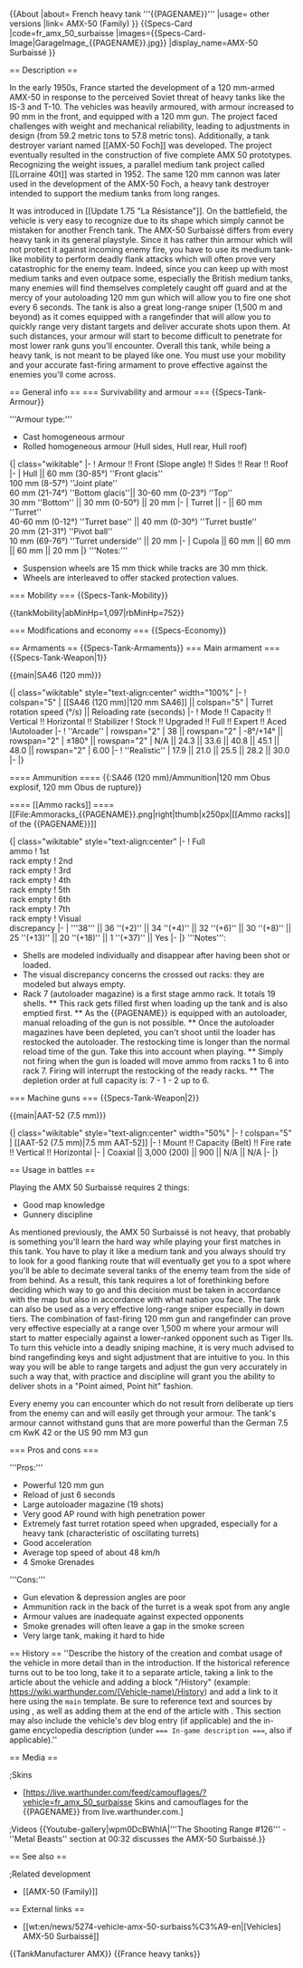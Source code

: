 {{About
|about= French heavy tank '''{{PAGENAME}}'''
|usage= other versions
|link= AMX-50 (Family)
}}
{{Specs-Card
|code=fr_amx_50_surbaisse
|images={{Specs-Card-Image|GarageImage_{{PAGENAME}}.jpg}}
|display_name=AMX-50 Surbaissé
}}

== Description ==
<!-- ''In the description, the first part should be about the history of the creation and combat usage of the vehicle, as well as its key features. In the second part, tell the reader about the ground vehicle in the game. Insert a screenshot of the vehicle, so that if the novice player does not remember the vehicle by name, he will immediately understand what kind of vehicle the article is talking about.'' -->
In the early 1950s, France started the development of a 120 mm-armed AMX-50 in response to the perceived Soviet threat of heavy tanks like the IS-3 and T-10. The vehicles was heavily armoured, with armour increased to 90 mm in the front, and equipped with a 120 mm gun. The project faced challenges with weight and mechanical reliability, leading to adjustments in design (from 59.2 metric tons to 57.8 metric tons). Additionally, a tank destroyer variant named [[AMX-50 Foch]] was developed. The project eventually resulted in the construction of five complete AMX 50 prototypes. Recognizing the weight issues, a parallel medium tank project called [[Lorraine 40t]] was started in 1952. The same 120 mm cannon was later used in the development of the AMX-50 Foch, a heavy tank destroyer intended to support the medium tanks from long ranges.

It was introduced in [[Update 1.75 "La Résistance"]]. On the battlefield, the vehicle is very easy to recognize due to its shape which simply cannot be mistaken for another French tank. The AMX-50 Surbaissé differs from every heavy tank in its general playstyle. Since it has rather thin armour which will not protect it against incoming enemy fire, you have to use its medium tank-like mobility to perform deadly flank attacks which will often prove very catastrophic for the enemy team. Indeed, since you can keep up with most medium tanks and even outpace some, especially the British medium tanks, many enemies will find themselves completely caught off guard and at the mercy of your autoloading 120 mm gun which will allow you to fire one shot every 6 seconds. The tank is also a great long-range sniper (1,500 m and beyond) as it comes equipped with a rangefinder that will allow you to quickly range very distant targets and deliver accurate shots upon them. At such distances, your armour will start to become difficult to penetrate for most lower rank guns you'll encounter. Overall this tank, while being a heavy tank, is not meant to be played like one. You must use your mobility and your accurate fast-firing armament to prove effective against the enemies you'll come across.

== General info ==
=== Survivability and armour ===
{{Specs-Tank-Armour}}
<!-- ''Describe armour protection. Note the most well protected and key weak areas. Appreciate the layout of modules as well as the number and location of crew members. Is the level of armour protection sufficient, is the placement of modules helpful for survival in combat? If necessary use a visual template to indicate the most secure and weak zones of the armour.'' -->
'''Armour type:'''

* Cast homogeneous armour
* Rolled homogeneous armour (Hull sides, Hull rear, Hull roof)

{| class="wikitable"
|-
! Armour !! Front (Slope angle) !! Sides !! Rear !! Roof
|-
| Hull || 60 mm (30-85°) ''Front glacis'' <br> 100 mm (8-57°) ''Joint plate'' <br> 60 mm (21-74°) ''Bottom glacis''|| 30-60 mm (0-23°) ''Top'' <br> 30 mm ''Bottom'' || 30 mm (0-50°) || 20 mm
|-
| Turret || - || 60 mm ''Turret'' <br> 40-60 mm (0-12°) ''Turret base'' || 40 mm (0-30°) ''Turret bustle'' <br> 20 mm (21-31°) ''Pivot ball'' <br> 10 mm (69-76°) ''Turret underside'' || 20 mm
|-
| Cupola || 60 mm || 60 mm || 60 mm || 20 mm
|}
'''Notes:'''

* Suspension wheels are 15 mm thick while tracks are 30 mm thick.
* Wheels are interleaved to offer stacked protection values.

=== Mobility ===
{{Specs-Tank-Mobility}}
<!-- ''Write about the mobility of the ground vehicle. Estimate the specific power and manoeuvrability, as well as the maximum speed forwards and backwards.'' -->

{{tankMobility|abMinHp=1,097|rbMinHp=752}}

=== Modifications and economy ===
{{Specs-Economy}}

== Armaments ==
{{Specs-Tank-Armaments}}
=== Main armament ===
{{Specs-Tank-Weapon|1}}
<!-- ''Give the reader information about the characteristics of the main gun. Assess its effectiveness in a battle based on the reloading speed, ballistics and the power of shells. Do not forget about the flexibility of the fire, that is how quickly the cannon can be aimed at the target, open fire on it and aim at another enemy. Add a link to the main article on the gun: <code><nowiki>{{main|Name of the weapon}}</nowiki></code>. Describe in general terms the ammunition available for the main gun. Give advice on how to use them and how to fill the ammunition storage.'' -->
{{main|SA46 (120 mm)}}

{| class="wikitable" style="text-align:center" width="100%"
|-
! colspan="5" | [[SA46 (120 mm)|120 mm SA46]] || colspan="5" | Turret rotation speed (°/s) || Reloading rate (seconds)
|-
! Mode !! Capacity !! Vertical !! Horizontal !! Stabilizer
! Stock !! Upgraded !! Full !! Expert !! Aced
!Autoloader
|-
! ''Arcade''
| rowspan="2" | 38 || rowspan="2" | -8°/+14° || rowspan="2" | ±180° || rowspan="2" | N/A || 24.3 || 33.6 || 40.8 || 45.1 || 48.0 || rowspan="2" | 6.00 
|-
! ''Realistic''
| 17.9 || 21.0 || 25.5 || 28.2 || 30.0
|-
|}

==== Ammunition ====
{{:SA46 (120 mm)/Ammunition|120 mm Obus explosif, 120 mm Obus de rupture}}

==== [[Ammo racks]] ====
[[File:Ammoracks_{{PAGENAME}}.png|right|thumb|x250px|[[Ammo racks]] of the {{PAGENAME}}]]
<!-- '''Last updated: 2.7.0.173''' -->
{| class="wikitable" style="text-align:center"
|-
! Full<br>ammo
! 1st<br>rack empty
! 2nd<br>rack empty
! 3rd<br>rack empty
! 4th<br>rack empty
! 5th<br>rack empty
! 6th<br>rack empty
! 7th<br>rack empty
! Visual<br>discrepancy
|-
| '''38''' || 36&nbsp;''(+2)'' || 34&nbsp;''(+4)'' || 32&nbsp;''(+6)'' || 30&nbsp;''(+8)'' || 25&nbsp;''(+13)'' || 20&nbsp;''(+18)'' || 1&nbsp;''(+37)'' || Yes
|-
|}
'''Notes''':

* Shells are modeled individually and disappear after having been shot or loaded.
* The visual discrepancy concerns the crossed out racks: they are modeled but always empty.
* Rack 7 (autoloader magazine) is a first stage ammo rack. It totals 19 shells.
** This rack gets filled first when loading up the tank and is also emptied first.
** As the {{PAGENAME}} is equipped with an autoloader, manual reloading of the gun is not possible.
** Once the autoloader magazines have been depleted, you can't shoot until the loader has restocked the autoloader. The restocking time is longer than the normal reload time of the gun. Take this into account when playing.
** Simply not firing when the gun is loaded will move ammo from racks 1 to 6 into rack 7. Firing will interrupt the restocking of the ready racks.
** The depletion order at full capacity is: 7 - 1 - 2 up to 6.

=== Machine guns ===
{{Specs-Tank-Weapon|2}}
<!-- ''Offensive and anti-aircraft machine guns not only allow you to fight some aircraft but also are effective against lightly armoured vehicles. Evaluate machine guns and give recommendations on its use.'' -->
{{main|AAT-52 (7.5 mm)}}

{| class="wikitable" style="text-align:center" width="50%"
|-
! colspan="5" | [[AAT-52 (7.5 mm)|7.5 mm AAT-52]]
|-
! Mount !! Capacity (Belt) !! Fire rate !! Vertical !! Horizontal
|-
| Coaxial || 3,000 (200) || 900 || N/A || N/A
|-
|}

== Usage in battles ==
<!-- ''Describe the tactics of playing in the vehicle, the features of using vehicles in the team and advice on tactics. Refrain from creating a "guide" - do not impose a single point of view but instead give the reader food for thought. Describe the most dangerous enemies and give recommendations on fighting them. If necessary, note the specifics of the game in different modes (AB, RB, SB).'' -->
Playing the AMX 50 Surbaissé requires 2 things:

* Good map knowledge
* Gunnery discipline

As mentioned previously, the AMX 50 Surbaissé is not heavy, that probably is something you'll learn the hard way while playing your first matches in this tank. You have to play it like a medium tank and you always should try to look for a good flanking route that will eventually get you to a spot where you'll be able to decimate several tanks of the enemy team from the side of from behind. As a result, this tank requires a lot of forethinking before deciding which way to go and this decision must be taken in accordance with the map but also in accordance with what nation you face. The tank can also be used as a very effective long-range sniper especially in down tiers. The combination of fast-firing 120 mm gun and rangefinder can prove very effective especially at a range over 1,500 m where your armour will start to matter especially against a lower-ranked opponent such as Tiger IIs. To turn this vehicle into a deadly sniping machine, it is very much advised to bind rangefinding keys and sight adjustment that are intuitive to you. In this way you will be able to range targets and adjust the gun very accurately in such a way that, with practice and discipline will grant you the ability to deliver shots in a "Point aimed, Point hit" fashion.

Every enemy you can encounter which do not result from deliberate up tiers from the enemy can and will easily get through your armour. The tank's armour cannot withstand guns that are more powerful than the German 7.5 cm KwK 42 or the US 90 mm M3 gun

=== Pros and cons ===
<!-- ''Summarise and briefly evaluate the vehicle in terms of its characteristics and combat effectiveness. Mark its pros and cons in a bulleted list. Try not to use more than 6 points for each of the characteristics. Avoid using categorical definitions such as "bad", "good" and the like - use substitutions with softer forms such as "inadequate" and "effective".'' -->

'''Pros:'''

* Powerful 120 mm gun
* Reload of just 6 seconds
* Large autoloader magazine (19 shots)
* Very good AP round with high penetration power
* Extremely fast turret rotation speed when upgraded, especially for a heavy tank (characteristic of oscillating turrets)
* Good acceleration
* Average top speed of about 48 km/h
* 4 Smoke Grenades

'''Cons:'''

* Gun elevation & depression angles are poor
* Ammunition rack in the back of the turret is a weak spot from any angle
* Armour values are inadequate against expected opponents
* Smoke grenades will often leave a gap in the smoke screen
* Very large tank, making it hard to hide

== History ==
''Describe the history of the creation and combat usage of the vehicle in more detail than in the introduction. If the historical reference turns out to be too long, take it to a separate article, taking a link to the article about the vehicle and adding a block "/History" (example: <nowiki>https://wiki.warthunder.com/(Vehicle-name)/History</nowiki>) and add a link to it here using the <code>main</code> template. Be sure to reference text and sources by using <code><nowiki><ref></ref></nowiki></code>, as well as adding them at the end of the article with <code><nowiki><references /></nowiki></code>. This section may also include the vehicle's dev blog entry (if applicable) and the in-game encyclopedia description (under <code><nowiki>=== In-game description ===</nowiki></code>, also if applicable).''

== Media ==
<!-- ''Excellent additions to the article would be video guides, screenshots from the game, and photos.'' -->

;Skins

* [https://live.warthunder.com/feed/camouflages/?vehicle=fr_amx_50_surbaisse Skins and camouflages for the {{PAGENAME}} from live.warthunder.com.]

;Videos
{{Youtube-gallery|wpm0DcBWhIA|'''The Shooting Range #126''' - ''Metal Beasts'' section at 00:32 discusses the AMX-50 Surbaissé.}}

== See also ==
<!-- ''Links to the articles on the War Thunder Wiki that you think will be useful for the reader, for example:''
* ''reference to the series of the vehicles;''
* ''links to approximate analogues of other nations and research trees.'' -->

;Related development

* [[AMX-50 (Family)]]

== External links ==
<!-- ''Paste links to sources and external resources, such as:''
* ''topic on the official game forum;''
* ''other literature.'' -->

* [[wt:en/news/5274-vehicle-amx-50-surbaiss%C3%A9-en|[Vehicles] AMX-50 Surbaissé]]

{{TankManufacturer AMX}}
{{France heavy tanks}}